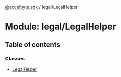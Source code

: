 [@accelbyte/sdk](../README.md) / legal/LegalHelper

# Module: legal/LegalHelper

## Table of contents

### Classes

- [LegalHelper](../classes/legal_LegalHelper.LegalHelper.md)
